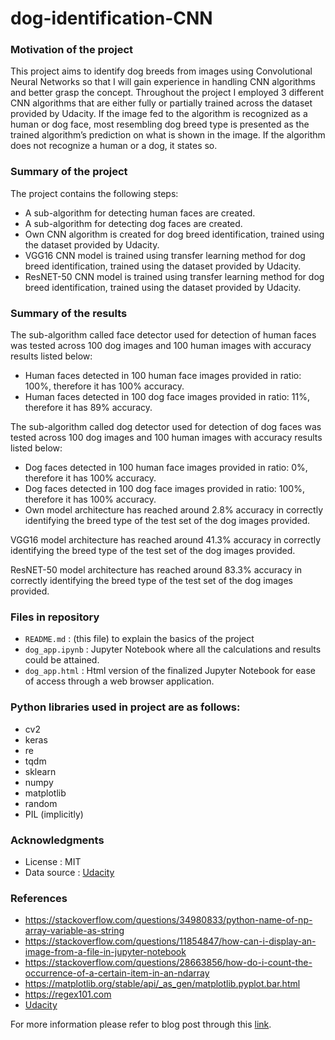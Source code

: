 # dog-identification-CNN

### Motivation of the project

This project aims to identify dog breeds from images using Convolutional Neural Networks so that I will gain experience in handling CNN algorithms and better grasp the concept. Throughout the project I employed 3 different CNN algorithms that are either fully or partially trained across the dataset provided by Udacity. If the image fed to the algorithm is recognized as a human or dog face, most resembling dog breed type is presented as the trained algorithm’s prediction on what is shown in the image. If the algorithm does not recognize a human or a dog, it states so.

### Summary of the project

The project contains the following steps:

- A sub-algorithm for detecting human faces are created.
- A sub-algorithm for detecting dog faces are created.
- Own CNN algorithm is created for dog breed identification, trained using the dataset provided by Udacity.
- VGG16 CNN model is trained using transfer learning method for dog breed identification, trained using the dataset provided by Udacity.
- ResNET-50 CNN model is trained using transfer learning method for dog breed identification, trained using the dataset provided by Udacity.

### Summary of the results

The sub-algorithm called face detector used for detection of human faces was tested across 100 dog images and 100 human images with accuracy results listed below:

- Human faces detected in 100 human face images provided in ratio: 100%, therefore it has 100% accuracy.
- Human faces detected in 100 dog face images provided in ratio: 11%, therefore it has 89% accuracy.

The sub-algorithm called dog detector used for detection of dog faces was tested across 100 dog images and 100 human images with accuracy results listed below:

- Dog faces detected in 100 human face images provided in ratio: 0%, therefore it has 100% accuracy.
- Dog faces detected in 100 dog face images provided in ratio: 100%, therefore it has 100% accuracy.
- Own model architecture has reached around 2.8% accuracy in correctly identifying the breed type of the test set of the dog images provided.

VGG16 model architecture has reached around 41.3% accuracy in correctly identifying the breed type of the test set of the dog images provided.

ResNET-50 model architecture has reached around 83.3% accuracy in correctly identifying the breed type of the test set of the dog images provided.

### Files in repository

- `README.md` : (this file) to explain the basics of the project
- `dog_app.ipynb` : Jupyter Notebook where all the calculations and results could be attained.
- `dog_app.html` : Html version of the finalized Jupyter Notebook for ease of access through a web browser application.

### Python libraries used in project are as follows:

- cv2
- keras
- re
- tqdm
- sklearn
- numpy
- matplotlib
- random
- PIL (implicitly)


### Acknowledgments

- License : MIT
- Data source : [Udacity](https://www.udacity.com/)

### References

- https://stackoverflow.com/questions/34980833/python-name-of-np-array-variable-as-string
- https://stackoverflow.com/questions/11854847/how-can-i-display-an-image-from-a-file-in-jupyter-notebook
- https://stackoverflow.com/questions/28663856/how-do-i-count-the-occurrence-of-a-certain-item-in-an-ndarray
- https://matplotlib.org/stable/api/_as_gen/matplotlib.pyplot.bar.html
- https://regex101.com
- [Udacity](https://www.udacity.com/)


For more information please refer to blog post through this [link](https://medium.com/@qtepinkclou/write-an-algorithm-for-dog-identification-from-images-using-convolutional-neural-network-c33250a518f2).
